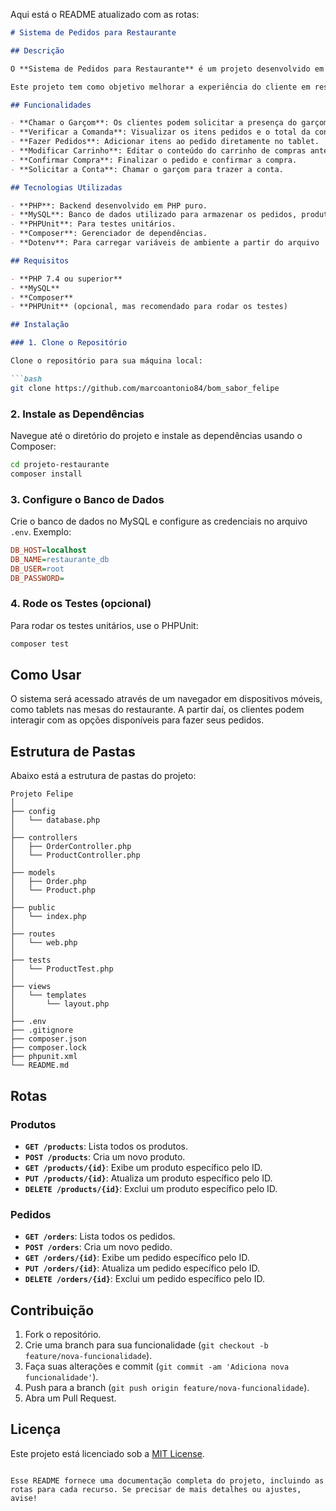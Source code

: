 Aqui está o README atualizado com as rotas:

```markdown
# Sistema de Pedidos para Restaurante

## Descrição

O **Sistema de Pedidos para Restaurante** é um projeto desenvolvido em **PHP** que permite aos clientes de um restaurante fazer pedidos diretamente de suas mesas, através de tablets. O sistema permite que o cliente faça pedidos de pratos e bebidas, visualize a comanda, adicione itens ao carrinho, modifique o carrinho, confirme a compra e solicite a conta para o garçom. 

Este projeto tem como objetivo melhorar a experiência do cliente em restaurantes, facilitando o processo de pedidos e otimizando o atendimento.

## Funcionalidades

- **Chamar o Garçom**: Os clientes podem solicitar a presença do garçom diretamente pelo sistema.
- **Verificar a Comanda**: Visualizar os itens pedidos e o total da conta.
- **Fazer Pedidos**: Adicionar itens ao pedido diretamente no tablet.
- **Modificar Carrinho**: Editar o conteúdo do carrinho de compras antes de finalizar o pedido.
- **Confirmar Compra**: Finalizar o pedido e confirmar a compra.
- **Solicitar a Conta**: Chamar o garçom para trazer a conta.

## Tecnologias Utilizadas

- **PHP**: Backend desenvolvido em PHP puro.
- **MySQL**: Banco de dados utilizado para armazenar os pedidos, produtos, e usuários.
- **PHPUnit**: Para testes unitários.
- **Composer**: Gerenciador de dependências.
- **Dotenv**: Para carregar variáveis de ambiente a partir do arquivo `.env`.

## Requisitos

- **PHP 7.4 ou superior**
- **MySQL**
- **Composer**
- **PHPUnit** (opcional, mas recomendado para rodar os testes)

## Instalação

### 1. Clone o Repositório

Clone o repositório para sua máquina local:

```bash
git clone https://github.com/marcoantonio84/bom_sabor_felipe
```

### 2. Instale as Dependências

Navegue até o diretório do projeto e instale as dependências usando o Composer:

```bash
cd projeto-restaurante
composer install
```

### 3. Configure o Banco de Dados

Crie o banco de dados no MySQL e configure as credenciais no arquivo `.env`. Exemplo:

```ini
DB_HOST=localhost
DB_NAME=restaurante_db
DB_USER=root
DB_PASSWORD=
```

### 4. Rode os Testes (opcional)

Para rodar os testes unitários, use o PHPUnit:

```bash
composer test
```

## Como Usar

O sistema será acessado através de um navegador em dispositivos móveis, como tablets nas mesas do restaurante. A partir daí, os clientes podem interagir com as opções disponíveis para fazer seus pedidos.

## Estrutura de Pastas

Abaixo está a estrutura de pastas do projeto:

```
Projeto Felipe
│
├── config
│   └── database.php
│
├── controllers
│   ├── OrderController.php
│   └── ProductController.php
│
├── models
│   ├── Order.php
│   └── Product.php
│
├── public
│   └── index.php
│
├── routes
│   └── web.php
│
├── tests
│   └── ProductTest.php
│
├── views
│   └── templates
│       └── layout.php
│
├── .env
├── .gitignore
├── composer.json
├── composer.lock
├── phpunit.xml
└── README.md
```

## Rotas

### Produtos

- **`GET /products`**: Lista todos os produtos.
- **`POST /products`**: Cria um novo produto.
- **`GET /products/{id}`**: Exibe um produto específico pelo ID.
- **`PUT /products/{id}`**: Atualiza um produto específico pelo ID.
- **`DELETE /products/{id}`**: Exclui um produto específico pelo ID.

### Pedidos

- **`GET /orders`**: Lista todos os pedidos.
- **`POST /orders`**: Cria um novo pedido.
- **`GET /orders/{id}`**: Exibe um pedido específico pelo ID.
- **`PUT /orders/{id}`**: Atualiza um pedido específico pelo ID.
- **`DELETE /orders/{id}`**: Exclui um pedido específico pelo ID.

## Contribuição

1. Fork o repositório.
2. Crie uma branch para sua funcionalidade (`git checkout -b feature/nova-funcionalidade`).
3. Faça suas alterações e commit (`git commit -am 'Adiciona nova funcionalidade'`).
4. Push para a branch (`git push origin feature/nova-funcionalidade`).
5. Abra um Pull Request.

## Licença

Este projeto está licenciado sob a [MIT License](LICENSE).
```

Esse README fornece uma documentação completa do projeto, incluindo as rotas para cada recurso. Se precisar de mais detalhes ou ajustes, avise!